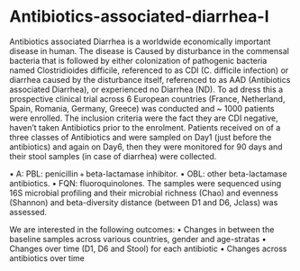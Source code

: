 # Antibiotics-associated-diarrhea-I
Antibiotics associated Diarrhea is a worldwide economically important disease in human. The disease is Caused by disturbance in the commensal bacteria that is followed by either colonization of pathogenic bacteria named Clostridioides difficile, referenced to as CDI (C. difficile infection) or diarrhea caused by the disturbance itself, referenced to as AAD (Antibiotics associated Diarrhea), or experienced no Diarrhea (ND).
To ad dress this a prospective clinical trial across 6 European countries (France, Netherland, Spain, Romania, Germany, Greece) was conducted and ~ 1000 patients were enrolled. The inclusion criteria were the fact they are CDI negative, haven’t taken Antibiotics prior to the enrolment. Patients received on of a three classes of Antibiotics and were sampled on Day1 (just before the antibiotics) and again on Day6, then they were monitored for 90 days and their stool samples (in case of diarrhea) were collected. 

•	A: PBL: penicillin + beta-lactamase inhibitor. 
•	OBL: other beta-lactamase antibiotics. 
•	FQN: fluoroquinolones. 
The samples were sequenced using 16S microbial profiling and their microbial richness (Chao) and evenness (Shannon) and beta-diversity distance (between D1 and D6, Jclass) was assessed.


We are interested in the following outcomes:
•	Changes in between the baseline samples across various countries, gender and age-stratas
•	Changes over time (D1, D6 and Stool) for each antibiotic
•	Changes across antibiotics over time
